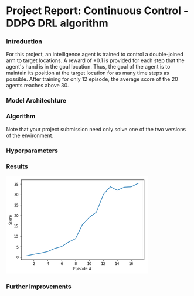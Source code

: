 
# Project Report: Continuous Control - DDPG DRL algorithm 

### Introduction

For this project, an intelligence agent is trained to control a double-joined arm to target locations. A reward of +0.1 is provided for each step that the agent's hand is in the goal location. Thus, the goal of the agent is to maintain its position at the target location for as many time steps as possible. After training for only 12 episode, the average score of the 20 agents reaches above 30.


### Model Architechture


### Algorithm

Note that your project submission need only solve one of the two versions of the environment. 

### Hyperparameters

### Results
![results](scores.png)

### Further Improvements
